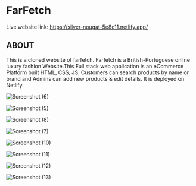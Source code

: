 # FarFetch

Live website link: https://silver-nougat-5e8c11.netlify.app/


## ABOUT

This is a cloned website of farfetch. Farfetch is a British-Portuguese online luxury fashion Website.This Full stack web application is an eCommerce Platform built HTML, CSS, JS. Customers can search products by name or brand and Admins can add new products & edit details. It is deployed on Netlify.



![Screenshot (6)](https://github.com/user-attachments/assets/9627d2f8-03cb-4a2a-aa0f-143809ca85a0)

![Screenshot (5)](https://github.com/user-attachments/assets/69fea209-6f4c-4aa6-883a-e6928d64a94d)

![Screenshot (8)](https://github.com/user-attachments/assets/7c0a7a07-5241-421a-87b9-77bb37f2b6fa)

![Screenshot (7)](https://github.com/user-attachments/assets/37e59749-25e3-430e-b165-5e8175c534a3)

![Screenshot (10)](https://github.com/user-attachments/assets/1f15100f-cefc-48e4-a6d9-ecbca0293228)

![Screenshot (11)](https://github.com/user-attachments/assets/389448e7-0145-4cd2-8aba-b03b506b1784)

![Screenshot (12)](https://github.com/user-attachments/assets/f2801321-00e0-4806-b445-feb96afabab5)

![Screenshot (13)](https://github.com/user-attachments/assets/3fcc295a-a398-446c-b250-cab9ae5f80b7)



